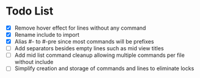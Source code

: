 # Todo List

- [x] Remove hover effect for lines without any command
- [x] Rename include to import
- [x] Alias #- to #-pre since most commands will be prefixes
- [ ] Add separators besides empty lines such as mid view titles
- [ ] Add mid list command cleanup allowing multiple commands per file without include
- [ ] Simplify creation and storage of commands and lines to eliminate locks
